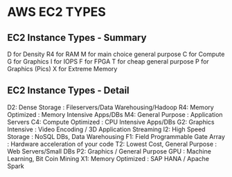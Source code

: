 # AWS EC2 TYPES

## EC2 Instance Types - Summary
D for Density
R4 for RAM
M for main choice general purpose
C for Compute
G for Graphics
I for IOPS
F for FPGA
T for cheap general purpose
P for Graphics (Pics)
X for Extreme Memory

## EC2 Instance Types - Detail
D2: Dense Storage : Fileservers/Data Warehousing/Hadoop
R4: Memory Optimized : Memory Intensive Apps/DBs
M4: General Purpose : Application Servers
C4: Compute Optimized : CPU Intensive Apps/DBs
G2: Graphics Intensive : Video Encoding / 3D Application Streaming
I2: High Speed Storage : NoSQL DBs, Data Warehousing
F1: Field Programmable Gate Array : Hardware acceleration of your code
T2: Lowest Cost, General Purpose : Web Servers/Small DBs
P2: Graphics / General Purpose GPU : Machine Learning, Bit Coin Mining
X1: Memory Optimized : SAP HANA / Apache Spark

